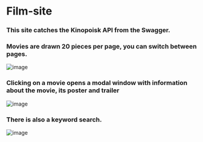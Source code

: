 # Film-site
### This site catches the Kinopoisk API from the Swagger.  
### Movies are drawn 20 pieces per page, you can switch between pages.  

![image](https://user-images.githubusercontent.com/62254808/168263497-86403c82-832c-49cc-b1b0-dc3fa9308745.png)  


### Clicking on a movie opens a modal window with information about the movie, its poster and trailer  

![image](https://user-images.githubusercontent.com/62254808/168263884-9016811e-b77b-448e-84fe-d22c804c3ed2.png)

### There is also a keyword search.  

![image](https://user-images.githubusercontent.com/62254808/168264263-9b5f4d39-8e2a-4c60-b384-a074d7bd85d9.png)
